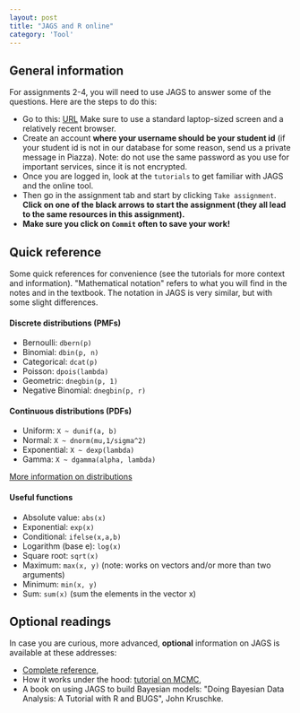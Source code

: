 ```yaml
---
layout: post
title: "JAGS and R online"
category: 'Tool'
---
```


General information
-------------------

For assignments 2-4, you will need to use JAGS to answer some of the questions. Here are the steps to do this:

- Go to this: [URL](http://54.201.228.108/) Make sure to use a standard laptop-sized screen and a relatively recent browser.
- Create an account **where your username should be your student id** (if your student id is not in our database for some reason, send us a private message in Piazza). Note: do not use the same password as you use for important services, since it is not encrypted.
- Once you are logged in, look at the ``tutorials`` to get familiar with JAGS and the online tool. 
- Then go in the assignment tab and start by clicking ``Take assignment``. **Click on one of the black arrows to start the assignment (they all lead to the same resources in this assignment).**
- **Make sure you click on ``Commit`` often to save your work!**

Quick reference
---------------

Some quick references for convenience (see the tutorials for more context and information). "Mathematical notation" refers to what you will find in the notes and in the textbook. The notation in JAGS is very similar, but with some slight differences.

#### Discrete distributions (PMFs)

- Bernoulli: ``dbern(p)``
- Binomial: ``dbin(p, n)``
- Categorical: ``dcat(p)``
- Poisson: ``dpois(lambda)``
- Geometric: ```dnegbin(p, 1)```
- Negative Binomial: ```dnegbin(p, r)```

#### Continuous distributions (PDFs)

- Uniform: ``X ~ dunif(a, b)``
- Normal: ``X ~ dnorm(mu,1/sigma^2)``
- Exponential: ``X ~ dexp(lambda)``
- Gamma: ``X ~ dgamma(alpha, lambda)``


[More information on distributions](http://www.stat.ubc.ca/~bouchard/courses/stat302-fa2014-15/tool/2014/10/07/distributions.html)

#### Useful functions

- Absolute value: ``abs(x)``
- Exponential: ``exp(x)``
- Conditional: ``ifelse(x,a,b)``
- Logarithm (base e): ``log(x)``
- Square root: ``sqrt(x)``
- Maximum: ``max(x, y)`` (note: works on vectors and/or more than two arguments)
- Minimum: ``min(x, y)``
- Sum: ``sum(x)`` (sum the elements in the vector x)


Optional readings
-----------------

In case you are curious, more advanced, **optional** information on JAGS is available at these addresses: 

- [Complete reference](http://blue.for.msu.edu/CSTAT_13/jags_user_manual.pdf),
- How it works under the hood: [tutorial on MCMC](http://videolectures.net/mlss09uk_murray_mcmc/),
- A book on using JAGS to build Bayesian models: "Doing Bayesian Data Analysis: A Tutorial with R and BUGS", John Kruschke.